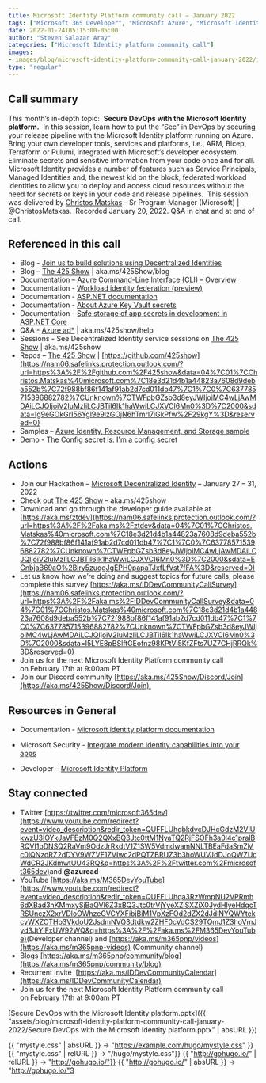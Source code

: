 ```yaml
---
title: Microsoft Identity Platform community call – January 2022
tags: ["Microsoft 365 Developer", "Microsoft Azure", "Microsoft Identity Platform"]
date: 2022-01-24T05:15:00-05:00
author: "Steven Salazar Aray"
categories: ["Microsoft Identity platform community call"]
images:
- images/blog/microsoft-identity-platform-community-call-january-2022/identity-call-Thumbnail-January-2022.png
type: "regular"
---
```


## Call summary

This month’s in-depth topic:  **Secure DevOps with the Microsoft Identity platform.**  In this session, learn how to put the “Sec” in DevOps by securing your release pipeline with the Microsoft Identity platform running on Azure.  Bring your own developer tools, services and platforms, i.e., ARM, Bicep, Terraform or Pulumi, integrated with Microsoft’s developer ecosystem.  Eliminate secrets and sensitive information from your code once and for all.  Microsoft Identity provides a number of features such as Service Principals, Managed Identities and, the newest kid on the block, federated workload identities to allow you to deploy and access cloud resources without the need for secrets or keys in your code and release pipelines.  This session was delivered by [Christos Matskas](https://nam06.safelinks.protection.outlook.com/?url=http%3A%2F%2Ftwitter.com%2FChristosMatskas&data=04%7C01%7CChristos.Matskas%40microsoft.com%7C18e3d21d4b1a44823a7608d9deba552b%7C72f988bf86f141af91ab2d7cd011db47%7C1%7C0%7C637785715396783333%7CUnknown%7CTWFpbGZsb3d8eyJWIjoiMC4wLjAwMDAiLCJQIjoiV2luMzIiLCJBTiI6Ik1haWwiLCJXVCI6Mn0%3D%7C2000&sdata=MF%2F2pd9AwQVTRllx2pqwRaBBXDbUZr31cu5cqTOdDUk%3D&reserved=0) - Sr Program Manager (Microsoft) | @ChristosMatskas.  Recorded January 20, 2022. Q&A in chat and at end of call.

## Referenced in this call

*   Blog - [Join us to build solutions using Decentralized Identities](https://nam06.safelinks.protection.outlook.com/?url=https%3A%2F%2Ftechcommunity.microsoft.com%2Ft5%2Fazure-active-directory-identity%2Fjoin-us-to-build-solutions-using-decentralized-identities%2Fba-p%2F2810649&data=04%7C01%7CChristos.Matskas%40microsoft.com%7C18e3d21d4b1a44823a7608d9deba552b%7C72f988bf86f141af91ab2d7cd011db47%7C1%7C0%7C637785715396783333%7CUnknown%7CTWFpbGZsb3d8eyJWIjoiMC4wLjAwMDAiLCJQIjoiV2luMzIiLCJBTiI6Ik1haWwiLCJXVCI6Mn0%3D%7C2000&sdata=1nX8Ti6piNs%2BIRQjoLpwnypm%2BYNUhiJsQfq6mOpU20M%3D&reserved=0) 
*   Blog – [The 425 Show](https://nam06.safelinks.protection.outlook.com/?url=https%3A%2F%2Fdev.to%2F425show&data=04%7C01%7CChristos.Matskas%40microsoft.com%7C18e3d21d4b1a44823a7608d9deba552b%7C72f988bf86f141af91ab2d7cd011db47%7C1%7C0%7C637785715396832797%7CUnknown%7CTWFpbGZsb3d8eyJWIjoiMC4wLjAwMDAiLCJQIjoiV2luMzIiLCJBTiI6Ik1haWwiLCJXVCI6Mn0%3D%7C2000&sdata=vb39l1mP6nz%2B8I0UduZqEx94te5Pps6ET4NGx8JR300%3D&reserved=0) | aka.ms/425Show/blog
*   Documentation – [Azure Command-Line Interface (CLI) – Overview](https://nam06.safelinks.protection.outlook.com/?url=https%3A%2F%2Fdocs.microsoft.com%2Fcli%2Fazure%2F&data=04%7C01%7CChristos.Matskas%40microsoft.com%7C18e3d21d4b1a44823a7608d9deba552b%7C72f988bf86f141af91ab2d7cd011db47%7C1%7C0%7C637785715396832797%7CUnknown%7CTWFpbGZsb3d8eyJWIjoiMC4wLjAwMDAiLCJQIjoiV2luMzIiLCJBTiI6Ik1haWwiLCJXVCI6Mn0%3D%7C2000&sdata=CBeGqTXlkQEDmU5uonYOdtBigJTagQUFRzL4CQ5HRhI%3D&reserved=0) 
*   Documentation - [Workload identity federation (preview)](https://nam06.safelinks.protection.outlook.com/?url=https%3A%2F%2Fdocs.microsoft.com%2Fazure%2Factive-directory%2Fdevelop%2Fworkload-identity-federation&data=04%7C01%7CChristos.Matskas%40microsoft.com%7C18e3d21d4b1a44823a7608d9deba552b%7C72f988bf86f141af91ab2d7cd011db47%7C1%7C0%7C637785715396832797%7CUnknown%7CTWFpbGZsb3d8eyJWIjoiMC4wLjAwMDAiLCJQIjoiV2luMzIiLCJBTiI6Ik1haWwiLCJXVCI6Mn0%3D%7C2000&sdata=6sQwBGO%2FO%2BDT%2Fy%2BddfWrblsjFnYfT7bWq6c%2FEXti%2FZQ%3D&reserved=0) 
*   Documentation - [ASP.NET documentation](https://nam06.safelinks.protection.outlook.com/?url=https%3A%2F%2Fdocs.microsoft.com%2Faspnet%2Fcore%2F%3Fview%3Daspnetcore-6.0&data=04%7C01%7CChristos.Matskas%40microsoft.com%7C18e3d21d4b1a44823a7608d9deba552b%7C72f988bf86f141af91ab2d7cd011db47%7C1%7C0%7C637785715396832797%7CUnknown%7CTWFpbGZsb3d8eyJWIjoiMC4wLjAwMDAiLCJQIjoiV2luMzIiLCJBTiI6Ik1haWwiLCJXVCI6Mn0%3D%7C2000&sdata=IrVLhK%2Fgnw9flav7p7Ry1kxmLV3kG%2BTpjbnAZQP5dGU%3D&reserved=0) 
*   Documentation - [About Azure Key Vault secrets](https://nam06.safelinks.protection.outlook.com/?url=https%3A%2F%2Fdocs.microsoft.com%2Fazure%2Fkey-vault%2Fsecrets%2Fabout-secrets&data=04%7C01%7CChristos.Matskas%40microsoft.com%7C18e3d21d4b1a44823a7608d9deba552b%7C72f988bf86f141af91ab2d7cd011db47%7C1%7C0%7C637785715396832797%7CUnknown%7CTWFpbGZsb3d8eyJWIjoiMC4wLjAwMDAiLCJQIjoiV2luMzIiLCJBTiI6Ik1haWwiLCJXVCI6Mn0%3D%7C2000&sdata=lKMnRlOyp2qV%2FOgb%2Fs%2FG0%2Bc9P9XnrhhcvVb%2BheHxeA8%3D&reserved=0) 
*   Documentation - [Safe storage of app secrets in development in ASP.NET Core](https://nam06.safelinks.protection.outlook.com/?url=https%3A%2F%2Fdocs.microsoft.com%2Faspnet%2Fcore%2Fsecurity%2Fapp-secrets&data=04%7C01%7CChristos.Matskas%40microsoft.com%7C18e3d21d4b1a44823a7608d9deba552b%7C72f988bf86f141af91ab2d7cd011db47%7C1%7C0%7C637785715396832797%7CUnknown%7CTWFpbGZsb3d8eyJWIjoiMC4wLjAwMDAiLCJQIjoiV2luMzIiLCJBTiI6Ik1haWwiLCJXVCI6Mn0%3D%7C2000&sdata=hdiMOy81tM21RggnP68AclZB1wPlSsq6sOhgK93la3k%3D&reserved=0) 
*   Q&A - [Azure ad\*](https://nam06.safelinks.protection.outlook.com/?url=https%3A%2F%2Fdocs.microsoft.com%2Fen-us%2Fanswers%2Fsearch.html%3Fc%3D%26includeChildren%3D%26f%3D%26type%3Dquestion%2BOR%2Bidea%2BOR%2Bkbentry%2BOR%2Banswer%2BOR%2Btopic%2BOR%2Buser%26redirect%3Dsearch%252Fsearch%26sort%3Drelevance%26q%3Dazure-ad-*&data=04%7C01%7CChristos.Matskas%40microsoft.com%7C18e3d21d4b1a44823a7608d9deba552b%7C72f988bf86f141af91ab2d7cd011db47%7C1%7C0%7C637785715396832797%7CUnknown%7CTWFpbGZsb3d8eyJWIjoiMC4wLjAwMDAiLCJQIjoiV2luMzIiLCJBTiI6Ik1haWwiLCJXVCI6Mn0%3D%7C2000&sdata=bLBR0Xx7ShY5WlM1n0EFKTql98aAJoh0CeA5Bbv16do%3D&reserved=0) | aka.ms/425show/help
*   Sessions - See Decentralized Identity service sessions on [The 425 Show](https://nam06.safelinks.protection.outlook.com/?url=https%3A%2F%2Fwww.twitch.tv%2F425show&data=04%7C01%7CChristos.Matskas%40microsoft.com%7C18e3d21d4b1a44823a7608d9deba552b%7C72f988bf86f141af91ab2d7cd011db47%7C1%7C0%7C637785715396832797%7CUnknown%7CTWFpbGZsb3d8eyJWIjoiMC4wLjAwMDAiLCJQIjoiV2luMzIiLCJBTiI6Ik1haWwiLCJXVCI6Mn0%3D%7C2000&sdata=qffJerwlmiF2sDZh6ykhrjMWA%2FTSXGSPTqeBL80vy%2FQ%3D&reserved=0) | aka.ms/425show
*   Repos – [The 425 Show](https://nam06.safelinks.protection.outlook.com/?url=https%3A%2F%2Fgithub.com%2F425show&data=04%7C01%7CChristos.Matskas%40microsoft.com%7C18e3d21d4b1a44823a7608d9deba552b%7C72f988bf86f141af91ab2d7cd011db47%7C1%7C0%7C637785715396882782%7CUnknown%7CTWFpbGZsb3d8eyJWIjoiMC4wLjAwMDAiLCJQIjoiV2luMzIiLCJBTiI6Ik1haWwiLCJXVCI6Mn0%3D%7C2000&sdata=Ig9eGOkGrI56Ygl9e9lzGOjN6hTmrl7iGkPfw%2F29kgY%3D&reserved=0) | [https://github.com/425show](https://nam06.safelinks.protection.outlook.com/?url=https%3A%2F%2Fgithub.com%2F425show&data=04%7C01%7CChristos.Matskas%40microsoft.com%7C18e3d21d4b1a44823a7608d9deba552b%7C72f988bf86f141af91ab2d7cd011db47%7C1%7C0%7C637785715396882782%7CUnknown%7CTWFpbGZsb3d8eyJWIjoiMC4wLjAwMDAiLCJQIjoiV2luMzIiLCJBTiI6Ik1haWwiLCJXVCI6Mn0%3D%7C2000&sdata=Ig9eGOkGrI56Ygl9e9lzGOjN6hTmrl7iGkPfw%2F29kgY%3D&reserved=0)
*   Samples – [Azure Identity, Resource Management, and Storage sample](https://nam06.safelinks.protection.outlook.com/?url=https%3A%2F%2Fgithub.com%2Fdotnet%2Fsamples%2Ftree%2Fmain%2Fazure%2Fsdk-identity-resources-storage&data=04%7C01%7CChristos.Matskas%40microsoft.com%7C18e3d21d4b1a44823a7608d9deba552b%7C72f988bf86f141af91ab2d7cd011db47%7C1%7C0%7C637785715396882782%7CUnknown%7CTWFpbGZsb3d8eyJWIjoiMC4wLjAwMDAiLCJQIjoiV2luMzIiLCJBTiI6Ik1haWwiLCJXVCI6Mn0%3D%7C2000&sdata=w6ZL98gfhEVXfkD%2BIULq6kszQ4FN3CevrNm7nCsBEdc%3D&reserved=0) 
*   Demo - [The Config secret is: I'm a config secret](https://nam06.safelinks.protection.outlook.com/?url=https%3A%2F%2Fcmdotnetconfdemo.azurewebsites.net%2F&data=04%7C01%7CChristos.Matskas%40microsoft.com%7C18e3d21d4b1a44823a7608d9deba552b%7C72f988bf86f141af91ab2d7cd011db47%7C1%7C0%7C637785715396882782%7CUnknown%7CTWFpbGZsb3d8eyJWIjoiMC4wLjAwMDAiLCJQIjoiV2luMzIiLCJBTiI6Ik1haWwiLCJXVCI6Mn0%3D%7C2000&sdata=cTLcgd%2BST3R%2B1cuu44hM3w7vp4c2FN6JKNM9CT6PUHc%3D&reserved=0) 

## Actions

*   Join our Hackathon – [Microsoft Decentralized Identity](https://nam06.safelinks.protection.outlook.com/?url=https%3A%2F%2Fmicrosoft-did.devpost.com%2Frules&data=04%7C01%7CChristos.Matskas%40microsoft.com%7C18e3d21d4b1a44823a7608d9deba552b%7C72f988bf86f141af91ab2d7cd011db47%7C1%7C0%7C637785715396882782%7CUnknown%7CTWFpbGZsb3d8eyJWIjoiMC4wLjAwMDAiLCJQIjoiV2luMzIiLCJBTiI6Ik1haWwiLCJXVCI6Mn0%3D%7C2000&sdata=FWZEr4JO64zsHOUupDJO1vyFkXmcWqWXlH5fTCLAphA%3D&reserved=0) – January 27 – 31, 2022
*   Check out [The 425 Show](https://nam06.safelinks.protection.outlook.com/?url=https%3A%2F%2Fwww.twitch.tv%2F425show&data=04%7C01%7CChristos.Matskas%40microsoft.com%7C18e3d21d4b1a44823a7608d9deba552b%7C72f988bf86f141af91ab2d7cd011db47%7C1%7C0%7C637785715396882782%7CUnknown%7CTWFpbGZsb3d8eyJWIjoiMC4wLjAwMDAiLCJQIjoiV2luMzIiLCJBTiI6Ik1haWwiLCJXVCI6Mn0%3D%7C2000&sdata=xSqus6OGl8NHBxd6qDfR4HjuONBgAjeEhsqYzvtiZNk%3D&reserved=0) – aka.ms/425show
*   Download and go through the developer guide available at [https://aka.ms/ztdev](https://nam06.safelinks.protection.outlook.com/?url=https%3A%2F%2Faka.ms%2Fztdev&data=04%7C01%7CChristos.Matskas%40microsoft.com%7C18e3d21d4b1a44823a7608d9deba552b%7C72f988bf86f141af91ab2d7cd011db47%7C1%7C0%7C637785715396882782%7CUnknown%7CTWFpbGZsb3d8eyJWIjoiMC4wLjAwMDAiLCJQIjoiV2luMzIiLCJBTiI6Ik1haWwiLCJXVCI6Mn0%3D%7C2000&sdata=EGnbjaB69aO%2Biry5zuqgJgEPH0papaTJxfLfVst7fFA%3D&reserved=0)
*   Let us know how we’re doing and suggest topics for future calls, please complete this survey [https://aka.ms/IDDevCommunityCallSurvey](https://nam06.safelinks.protection.outlook.com/?url=https%3A%2F%2Faka.ms%2FIDDevCommunityCallSurvey&data=04%7C01%7CChristos.Matskas%40microsoft.com%7C18e3d21d4b1a44823a7608d9deba552b%7C72f988bf86f141af91ab2d7cd011db47%7C1%7C0%7C637785715396882782%7CUnknown%7CTWFpbGZsb3d8eyJWIjoiMC4wLjAwMDAiLCJQIjoiV2luMzIiLCJBTiI6Ik1haWwiLCJXVCI6Mn0%3D%7C2000&sdata=I5LYE8pBSlftGEofnz98KPtVi5KfZFts7UZ7CHjRRQk%3D&reserved=0)
*   Join us for the next Microsoft Identity Platform community call on February 17th at 9:00am PT
*   Join our Discord community [https://aka.ms/425Show/Discord/Join](https://aka.ms/425Show/Discord/Join) 

## Resources in General

*   Documentation - [Microsoft identity platform documentation](https://docs.microsoft.com/azure/active-directory/develop/) 
    
*   Microsoft Security - [Integrate modern identity capabilities into your apps](https://www.microsoft.com/security/business/identity-access-management/microsoft-identity-management-platform) 
    
*   Developer – [Microsoft Identity Platform](https://developer.microsoft.com/identity)
    

## Stay connected

*   Twitter [https://twitter.com/microsoft365dev](https://www.youtube.com/redirect?event=video_description&redir_token=QUFFLUhqbkdvcDJHcGdzM2VIUkwzU3lOYkJaVFEzM0Q2QXxBQ3Jtc0ttM1NyaTQ2RjFSOFh3a0l4c1pralBRQVI1bDNSQ2RaVm9OdzJrRkdtV1Z1SW5VdmdwamNNLTBEaFdaSmZMc0lQNzdRZ2dDYV9WZVF1ZVIwc2dPQTZBRUZ3b3hoWUVJdDJoQWZUcWdCR2JKdmwtUU43RQ&q=https%3A%2F%2Ftwitter.com%2Fmicrosoft365dev)​ and **@azuread**
*   YouTube [https://aka.ms/M365DevYouTube](https://www.youtube.com/redirect?event=video_description&redir_token=QUFFLUhqa3RzWmpNU2VPRmh6dXBad3hKMmxySjBaQVl6Z3xBQ3Jtc0trVjYyeXZlSXZiX0JydHlyeHdqcTRSUnczX2xrVDloOWhzeGVCYXFibjBiM1VpXzFOd2dZX2dJdlNYQWYtekcyWXZOTHp3VkdoU2JsdmNVQ3dtdkw2ZHF0cVdCS29TQmJ1Z3hoVmJyd3JtYlFxUW92WQ&q=https%3A%2F%2Faka.ms%2FM365DevYouTube)​ (Developer channel) and [https://aka.ms/m365pnp/videos](https://aka.ms/m365pnp-videos) (Community channel)
*   Blogs [https://aka.ms/m365pnp/community/blog](https://aka.ms/m365pnp/community/blog)
*   Recurrent Invite  [https://aka.ms/IDDevCommunityCalendar](https://aka.ms/IDDevCommunityCalendar)
*   Join us for the next Microsoft Identity Platform community call on February 17th at 9:00am PT

[Secure DevOps with the Microsoft Identity platform.pptx]({{ "assets/blog/microsoft-identity-platform-community-call-january-2022/Secure DevOps with the Microsoft Identity platform.pptx" | absURL }})

{{ "mystyle.css" | absURL }} → "https://example.com/hugo/mystyle.css" }}
{{ "mystyle.css" | relURL }} → "/hugo/mystyle.css"}}
{{ "http://gohugo.io/" | relURL }} →  "http://gohugo.io/"}}
{{ "http://gohugo.io/" | absURL }} →  "http://gohugo.io/"3
